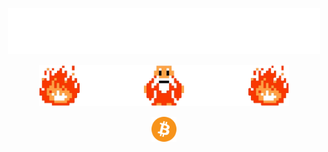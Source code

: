 <p align="center">
   <picture>
   <source media="(prefers-color-scheme: light)" srcset="images/dangerous_light.png">
   <img src="images/dangerous_dark.png" width=500>
   </picture>
</p>

<p align="center">
  <picture>
    <img src="images/wizard_and_flame.png" width=400>
  </picture
</p>

<p align="center">
<a href="https://brandan.me/bitcoin.pdf"><img src="images/bitcoin.png" width="40"></a>
</p>

